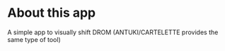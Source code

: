 # About this app

A simple app to visually shift DROM (ANTUKI/CARTELETTE provides the same type of tool)


